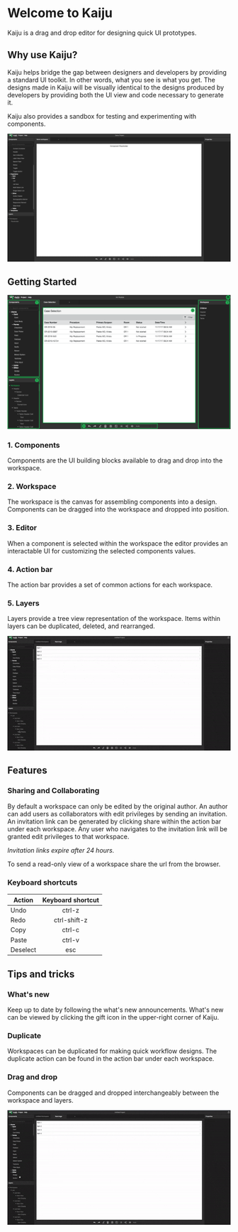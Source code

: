 # Welcome to Kaiju

Kaiju is a drag and drop editor for designing quick UI prototypes.

## Why use Kaiju?

Kaiju helps bridge the gap between designers and developers by providing a standard UI toolkit. In other words, what you see is what you get. The designs made in Kaiju will be visually identical to the designs produced by developers by providing both the UI view and code necessary to generate it.

Kaiju also provides a sandbox for testing and experimenting with components.

![demo](/kaiju-demo.gif)

## Getting Started

![sections](/kaiju-section-demo.png)

### 1. Components

Components are the UI building blocks available to drag and drop into the workspace.

### 2. Workspace

The workspace is the canvas for assembling components into a design. Components can be dragged into the workspace and dropped into position.

### 3. Editor

When a component is selected within the workspace the editor provides an interactable UI for customizing the selected components values.

### 4. Action bar

The action bar provides a set of common actions for each workspace.

### 5. Layers

Layers provide a tree view representation of the workspace. Items within layers can be duplicated, deleted, and rearranged.

![layers](/kaiju-layers-demo.gif)

## Features

### Sharing and Collaborating

By default a workspace can only be edited by the original author. An author can add users as collaborators with edit privileges by sending an invitation. An invitation link can be generated by clicking share within the action bar under each workspace. Any user who navigates to the invitation link will be granted edit privileges to that workspace.

*Invitation links expire after 24 hours.*

To send a read-only view of a workspace share the url from the browser.

### Keyboard shortcuts

| Action        | Keyboard shortcut |
| ------------- |:-----------------:|
| Undo          | ctrl-z            |
| Redo          | ctrl-shift-z      |
| Copy          | ctrl-c            |
| Paste         | ctrl-v            |
| Deselect      | esc               |


## Tips and tricks

### What's new

Keep up to date by following the what's new announcements. What's new can be viewed by clicking the gift icon in the upper-right corner of Kaiju.

### Duplicate

Workspaces can be duplicated for making quick workflow designs. The duplicate action can be found in the action bar under each workspace.

### Drag and drop

Components can be dragged and dropped interchangeably between the workspace and layers.

![dragging](/kaiju-dragging-demo.gif)
